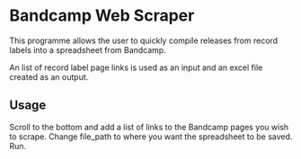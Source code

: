 # Bandcamp Web Scraper

This programme allows the user to quickly compile releases from record labels into a spreadsheet from Bandcamp.

An list of record label page links is used as an input and an excel file created as an output.

## Usage

Scroll to the bottom and add a list of links to the Bandcamp pages you wish to scrape. 
Change file_path to where you want the spreadsheet to be saved. 
Run. 
